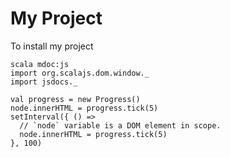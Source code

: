 # My Project

To install my project

```
scala mdoc:js
import org.scalajs.dom.window._
import jsdocs._

val progress = new Progress()
node.innerHTML = progress.tick(5)
setInterval({ () =>
  // `node` variable is a DOM element in scope.
  node.innerHTML = progress.tick(5)
}, 100)
```